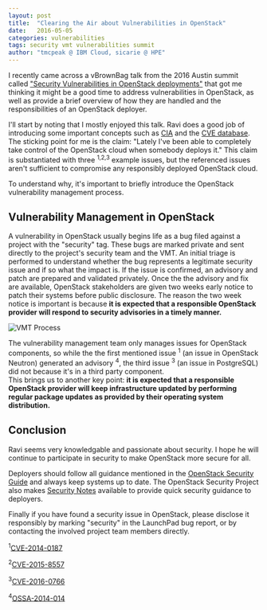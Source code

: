 ```yaml
---
layout: post
title:  "Clearing the Air about Vulnerabilities in OpenStack"
date:   2016-05-05
categories: vulnerabilities
tags: security vmt vulnerabilities summit
author: "tmcpeak @ IBM Cloud, sicarie @ HPE"
---
```

I recently came across a vBrownBag talk from the 2016 Austin summit
called ["Security Vulnerabilities in OpenStack deployments"](https://www.youtube.com/watch?v=twOC6OqXBAU)
that got me thinking it might be a good time to address vulnerabilities in
OpenStack, as well as provide a brief overview of how they are handled and
the responsibilities of an OpenStack deployer.

I'll start by noting that I mostly enjoyed this talk.  Ravi does a
good job of introducing some important concepts such as [CIA](https://en.wikipedia.org/wiki/Information_security#Key_concepts)
and the [CVE database](https://cve.mitre.org/).  The sticking point for
me is the claim: "Lately I've been able to completely take control of
the OpenStack cloud when somebody deploys it."  This claim is substantiated
with three <sup>1,2,3</sup> example issues, but the referenced issues aren't sufficient
to compromise any responsibly deployed OpenStack cloud.

To understand why, it's important to briefly introduce the OpenStack
vulnerability management process.

## Vulnerability Management in OpenStack
A vulnerability in OpenStack usually begins life as a bug filed against
a project with the "security" tag.  These bugs are marked private and sent
directly to the project's security team and the VMT.  An initial triage is
performed to understand whether the bug represents a legitimate security issue
and if so what the impact is.  If the issue is confirmed, an advisory and patch
are prepared and validated privately.  Once the the advisory and fix are
available, OpenStack stakeholders are given two weeks early notice to patch
their systems before public disclosure.  The reason the two week notice is
important is because **it is expected that a responsible OpenStack provider
will respond to security advisories in a timely manner.**

![VMT Process](https://security.openstack.org/_images/vmt-process.png)

The vulnerability management team only manages issues for OpenStack components,
so while the the first mentioned issue <sup>1</sup> (an issue in OpenStack
Neutron) generated an advisory <sup>4</sup>, the third issue <sup>3</sup> (an issue
in PostgreSQL) did not because it's in a third party component.  
This  brings us to another key point: **it is expected that a responsible
OpenStack provider will keep infrastructure updated by performing regular
package updates as provided by their operating system distribution.**

## Conclusion
Ravi seems very knowledgable and passionate about security.  I hope he will
continue to participate in security to make OpenStack more secure for all.  

Deployers should follow all guidance mentioned in the
[OpenStack Security Guide](http://docs.openstack.org/security-guide/) and
always keep systems up to date.  The OpenStack Security Project also makes
[Security Notes](https://wiki.openstack.org/wiki/Security_Notes) available to
provide quick security guidance to deployers.

Finally if you have found a
security issue in OpenStack, please disclose it responsibly by marking
"security" in the LaunchPad bug report, or by contacting the involved project
team members directly.

<sup>1</sup>[CVE-2014-0187](https://cve.mitre.org/cgi-bin/cvename.cgi?name=CVE-2014-0187)

<sup>2</sup>[CVE-2015-8557](https://cve.mitre.org/cgi-bin/cvename.cgi?name=CVE-2015-8557)

<sup>3</sup>[CVE-2016-0766](https://cve.mitre.org/cgi-bin/cvename.cgi?name=CVE-2016-0766)

<sup>4</sup>[OSSA-2014-014](https://security.openstack.org/ossa/OSSA-2014-014.html)
